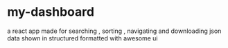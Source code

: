 # my-dashboard
a react app made for searching , sorting , navigating and downloading json data shown in structured formatted with awesome ui
